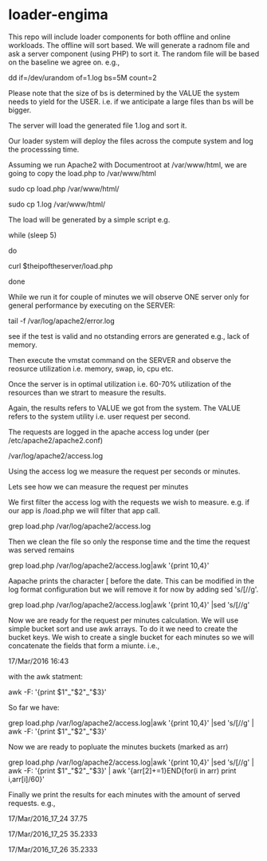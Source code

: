 # loader-engima
This repo will include loader components for both offline and online workloads.
The offline will sort based. We will generate a radnom file and ask a server component (using PHP) to sort it. 
The random file will be based on the baseline we agree on. e.g.,  

dd if=/dev/urandom of=1.log bs=5M count=2

Please note that the size of bs is determined by the VALUE the system needs to yield for the USER. i.e. if we anticipate a large files than bs will be bigger. 

The server will load the generated file 1.log and sort it. 

Our loader system will deploy the files across the compute system and log the processsing time.

Assuming we run Apache2 with Documentroot at /var/www/html, we are going to copy the load.php to /var/www/html

sudo cp load.php /var/www/html/

sudo cp 1.log /var/www/html/


The load will be generated by a simple script e.g. 

while (sleep 5)

do

curl $theipoftheserver/load.php
  
done

While we run it for couple of minutes we will observe ONE server only for general performance by executing on the SERVER:

tail -f /var/log/apache2/error.log

see if the test is valid and no otstanding errors are generated e.g., lack of memory.

Then execute the vmstat command on the SERVER and observe the reosurce utilization i.e. memory, swap, io, cpu etc. 

Once the server is in optimal utilization i.e. 60-70% utilization of the resources than we strart to measure the results.

Again, the results refers to VALUE we got from the system. The VALUE refers to the system utility i.e. user request per second.

The requests are logged in the apache access log under (per /etc/apache2/apache2.conf)

/var/log/apache2/access.log

Using the access log we measure the request per seconds or minutes.

Lets see how we can measure the request per minutes

We first filter the access log with the requests we wish to measure. e.g. if our app is /load.php we will filter that app call.

grep load.php /var/log/apache2/access.log

Then we clean the file so only the response time and the time the request was served remains

grep load.php /var/log/apache2/access.log|awk '{print $10,$4}'

Aapache prints the character [ before the date. This can be modified in the log format configuration but we will remove it for now by adding sed 's/\[//g'.

grep load.php /var/log/apache2/access.log|awk '{print $10,$4}' |sed 's/\[//g'

Now we are ready for the request per minutes calculation. We will use simple bucket sort and use awk arrays. To do it we need to create the bucket keys. We wish to create a single bucket for each minutes so we will concatenate the fields that form a miunte. i.e.,

17/Mar/2016 16:43 

with the awk statment:

awk -F\: '{print $1"_"$2"_"$3}'

So far we have:

grep load.php /var/log/apache2/access.log|awk '{print $10,$4}' |sed 's/\[//g' | awk -F\: '{print $1"_"$2"_"$3}'

Now we are ready to popluate the minutes buckets (marked as arr)

grep load.php /var/log/apache2/access.log|awk '{print $10,$4}' |sed 's/\[//g' | awk -F\: '{print $1"_"$2"_"$3}' | awk '{arr[$2]+=$1}END{for(i in arr) print i,arr[i]/60}'

Finally we print the results for each minutes with the amount of served requests. e.g.,

17/Mar/2016_17_24 37.75

17/Mar/2016_17_25 35.2333

17/Mar/2016_17_26 35.2333



